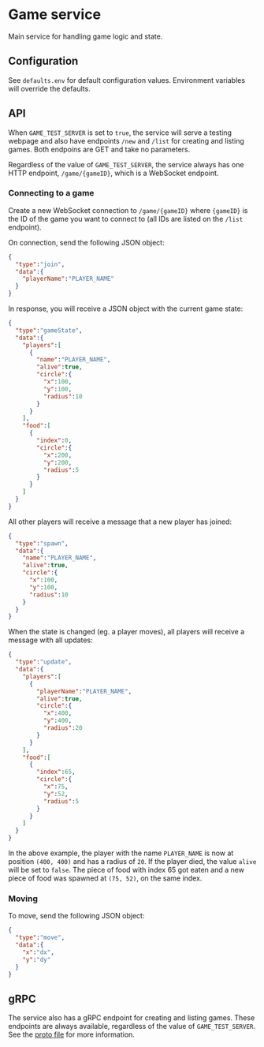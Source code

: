 # Game service

Main service for handling game logic and state.

## Configuration

See `defaults.env` for default configuration values.
Environment variables will override the defaults.

## API

When `GAME_TEST_SERVER` is set to `true`, the service will serve a testing webpage and also have endpoints `/new` and `/list` for creating and listing games. Both endpoins are GET and take no parameters.

Regardless of the value of `GAME_TEST_SERVER`, the service always has one HTTP endpoint, `/game/{gameID}`, which is a WebSocket endpoint.


### Connecting to a game

Create a new WebSocket connection to `/game/{gameID}` where `{gameID}` is the ID of the game you want to connect to (all IDs are listed on the `/list` endpoint).

On connection, send the following JSON object:

```json
{
  "type":"join",
  "data":{
    "playerName":"PLAYER_NAME"
  }
}
```

In response, you will receive a JSON object with the current game state:

```json
{
  "type":"gameState",
  "data":{
    "players":[
      {
        "name":"PLAYER_NAME",
        "alive":true,
        "circle":{
          "x":100,
          "y":100,
          "radius":10
        }
      }
    ],
    "food":[
      {
        "index":0,
        "circle":{
          "x":200,
          "y":200,
          "radius":5
        }
      }
    ]
  }
}
```

All other players will receive a message that a new player has joined:

```json
{
  "type":"spawn",
  "data":{
    "name":"PLAYER_NAME",
    "alive":true,
    "circle":{
      "x":100,
      "y":100,
      "radius":10
    }
  }
}
```

When the state is changed (eg. a player moves), all players will receive a message with all updates:

```json
{
  "type":"update",
  "data":{
    "players":[
      {
        "playerName":"PLAYER_NAME",
        "alive":true,
        "circle":{
          "x":400,
          "y":400,
          "radius":20
        }
      }
    ],
    "food":[
      {
        "index":65,
        "circle":{
          "x":75,
          "y":52,
          "radius":5
        }
      }
    ]
  }
}
```

In the above example, the player with the name `PLAYER_NAME` is now at position `(400, 400)` and has a radius of `20`. If the player died, the value `alive` will be set to `false`. The piece of food with index 65 got eaten and a new piece of food was spawned at `(75, 52)`, on the same index.

### Moving

To move, send the following JSON object:

```json
{
  "type":"move",
  "data":{
    "x":"dx",
    "y":"dy"
  }
}
```

## gRPC

The service also has a gRPC endpoint for creating and listing games. These endpoints are always available, regardless of the value of `GAME_TEST_SERVER`. See the [proto file](rso-comms/game.proto) for more information.